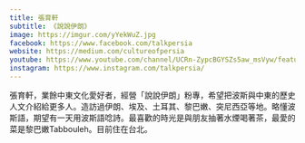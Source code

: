 ```yaml
---
title: 張育軒
subtitle: 《說說伊朗》
image: https://imgur.com/yYekWuZ.jpg
facebook: https://www.facebook.com/talkpersia
website: https://medium.com/cultureofpersia
youtube: https://www.youtube.com/channel/UCRn-ZypcBGYSZs5aw_msVyw/featured
instagram: https://www.instagram.com/talkpersia/
---
```

張育軒，業餘中東文化愛好者，經營「說說伊朗」粉專，希望把波斯與中東的歷史人文介紹給更多人。造訪過伊朗、埃及、土耳其、黎巴嫩、突尼西亞等地。略懂波斯語，期望有一天用波斯語唸詩。最喜歡的時光是與朋友抽著水煙喝著茶，最愛的菜是黎巴嫩Tabbouleh。目前住在台北。